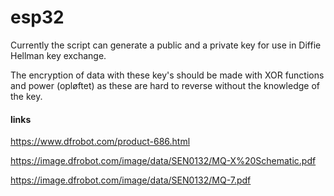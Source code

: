 # esp32

Currently the script can generate a public and a private key for use in Diffie Hellman key exchange.

The encryption of data with these key's should be made with XOR functions and power (opløftet) as these are hard to reverse without the knowledge of the key.



#### links ####

https://www.dfrobot.com/product-686.html

https://image.dfrobot.com/image/data/SEN0132/MQ-X%20Schematic.pdf

https://image.dfrobot.com/image/data/SEN0132/MQ-7.pdf



